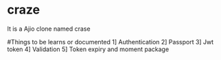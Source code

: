 # craze
It is a Ajio clone named crase



#Things to be learns or documented
1] Authentication
2] Passport
3] Jwt token
4] Validation
5] Token expiry and moment package
